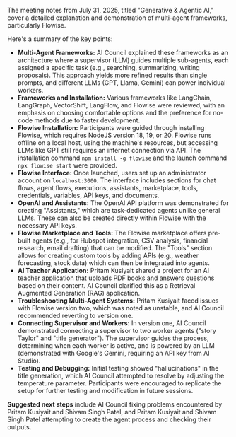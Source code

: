 The meeting notes from July 31, 2025, titled "Generative & Agentic AI," cover a detailed explanation and demonstration of multi-agent frameworks, particularly Flowise.

Here's a summary of the key points:

  * **Multi-Agent Frameworks:** AI Council explained these frameworks as an architecture where a supervisor (LLM) guides multiple sub-agents, each assigned a specific task (e.g., searching, summarizing, writing proposals). This approach yields more refined results than single prompts, and different LLMs (GPT, Llama, Gemini) can power individual workers.
  * **Frameworks and Installation:** Various frameworks like LangChain, LangGraph, VectorShift, LangFlow, and Flowise were reviewed, with an emphasis on choosing comfortable options and the preference for no-code methods due to faster development.
  * **Flowise Installation:** Participants were guided through installing Flowise, which requires NodeJS version 18, 19, or 20. Flowise runs offline on a local host, using the machine's resources, but accessing LLMs like GPT still requires an internet connection via API. The installation command `npm install -g flowise` and the launch command `npx flowise start` were provided.
  * **Flowise Interface:** Once launched, users set up an administrator account on `localhost:3000`. The interface includes sections for chat flows, agent flows, executions, assistants, marketplace, tools, credentials, variables, API keys, and documents.
  * **OpenAI and Assistants:** The OpenAI API platform was demonstrated for creating "Assistants," which are task-dedicated agents unlike general LLMs. These can also be created directly within Flowise with the necessary API keys.
  * **Flowise Marketplace and Tools:** The Flowise marketplace offers pre-built agents (e.g., for Hubspot integration, CSV analysis, financial research, email drafting) that can be modified. The "Tools" section allows for creating custom tools by adding APIs (e.g., weather forecasting, stock data) which can then be integrated into agents.
  * **AI Teacher Application:** Pritam Kusiyait shared a project for an AI teacher application that uploads PDF books and answers questions based on their content. AI Council clarified this as a Retrieval Augmented Generation (RAG) application.
  * **Troubleshooting Multi-Agent Systems:** Pritam Kusiyait faced issues with Flowise version two, which was noted as unstable, and AI Council recommended reverting to version one.
  * **Connecting Supervisor and Workers:** In version one, AI Council demonstrated connecting a supervisor to two worker agents ("story Taylor" and "title generator"). The supervisor guides the process, determining when each worker is active, and is powered by an LLM (demonstrated with Google's Gemini, requiring an API key from AI Studio).
  * **Testing and Debugging:** Initial testing showed "hallucinations" in the title generation, which AI Council attempted to resolve by adjusting the temperature parameter. Participants were encouraged to replicate the setup for further testing and modification in future sessions.

**Suggested next steps** include AI Council fixing problems encountered by Pritam Kusiyait and Shivam Singh Patel, and Pritam Kusiyait and Shivam Singh Patel attempting to create the agent process and checking their outputs.
